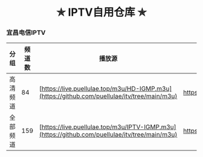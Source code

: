 <h1 align="center"> ✯ IPTV自用仓库 ✯ </h1>
<h3> 宜昌电信IPTV </h3>

|  分 组  |  频道数  |  播放源                                                                          |  EPG  |  备 注  |
|--------|--------|-------------------------------------------------------------------------------------|--------|--------|
|  高清频道  |  84  |  [https://live.puellulae.top/m3u/HD-IGMP.m3u](https://github.com/puellulae/itv/tree/main/m3u)  | https://live.fanmingming.com/e.xml |  |
|  全部频道  |  159  |  [https://live.puellulae.top/m3u/IPTV-IGMP.m3u](https://github.com/puellulae/itv/tree/main/m3u)  | https://live.fanmingming.com/e.xml |  |
